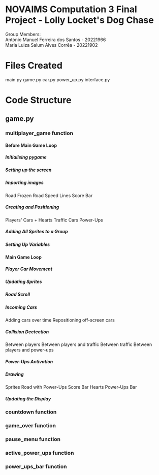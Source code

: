 <h1>NOVAIMS Computation 3 Final Project - Lolly Locket's Dog Chase</h1>
  
Group Members:  
António Manuel Ferreira dos Santos - 20221966  
Maria Luiza Salum Alves Corrêa - 20221902  
  
<h1> Files Created </h1>
main.py  
game.py  
car.py  
power_up.py  
interface.py  
  
<h1> Code Structure </h1>
  
<h2>game.py</h2>
  
<h3>multiplayer_game function</h3>
<h4>Before Main Game Loop</h4>
<h5>Initialising pygame</h5>
<h5>Setting up the screen</h5>
<h5>Importing images</h5>
Road  
Frozen Road  
Speed Lines  
Score Bar
<h5>Creating and Positioning</h5>
Players' Cars + Hearts  
Traffic Cars  
Power-Ups
<h5>Adding All Sprites to a Group</h5>
<h5>Setting Up Variables</h5>
<h4>Main Game Loop</h4>
<h5>Player Car Movement</h5>
<h5>Updating Sprites</h5>
<h5>Road Scroll</h5>
<h5>Incoming Cars</h5>
Adding cars over time  
Repositioning off-screen cars
<h5>Collision Dectection</h5>
Between players  
Between players and traffic  
Between traffic  
Between players and power-ups
<h5>Power-Ups Activation</h5>
<h5>Drawing</h5>
Sprites  
Road with Power-Ups  
Score Bar  
Hearts  
Power-Ups Bar
<h5>Updating the Display</h5>
  
<h3>countdown function</h3>
  
<h3>game_over function</h3>
  
<h3>pause_menu function</h3>
  
<h3>active_power_ups function</h3>

<h3>power_ups_bar function</h3>
